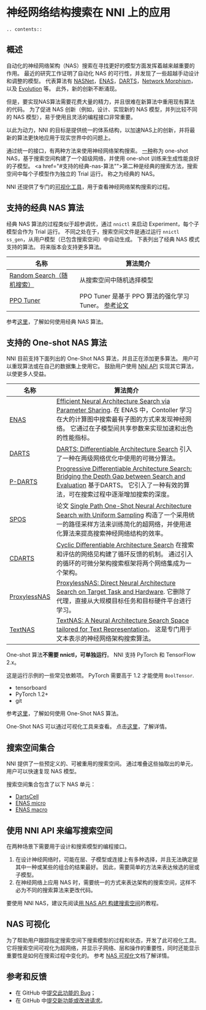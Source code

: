 # 神经网络结构搜索在 NNI 上的应用

```eval_rst
.. contents::
```

## 概述

自动化的神经网络架构（NAS）搜索在寻找更好的模型方面发挥着越来越重要的作用。 最近的研究工作证明了自动化 NAS 的可行性，并发现了一些超越手动设计和调整的模型。 代表算法有 [NASNet](https://arxiv.org/abs/1707.07012)，[ENAS](https://arxiv.org/abs/1802.03268)，[DARTS](https://arxiv.org/abs/1806.09055)，[Network Morphism](https://arxiv.org/abs/1806.10282)，以及 [Evolution](https://arxiv.org/abs/1703.01041) 等。 此外，新的创新不断涌现。

但是，要实现NAS算法需要花费大量的精力，并且很难在新算法中重用现有算法的代码。 为了促进 NAS 创新（例如，设计、实现新的 NAS 模型，并列比较不同的 NAS 模型），易于使用且灵活的编程接口非常重要。

以此为动力，NNI 的目标是提供统一的体系结构，以加速NAS上的创新，并将最新的算法更快地应用于现实世界中的问题上。

通过统一的接口，有两种方法来使用神经网络架构搜索。 [一种](#supported-one-shot-nas-algorithms)称为 one-shot NAS，基于搜索空间构建了一个超级网络，并使用 one-shot 训练来生成性能良好的子模型。 <a href="#支持的经典-nas-算法"">第二种</a>是经典的搜索方法，搜索空间中每个子模型作为独立的 Trial 运行。 称之为经典的 NAS。

NNI 还提供了专门的[可视化工具](#nas-可视化)，用于查看神经网络架构搜索的过程。

## 支持的经典 NAS 算法

经典 NAS 算法的过程类似于超参调优，通过 `nnictl` 来启动 Experiment，每个子模型会作为 Trial 运行。 不同之处在于，搜索空间文件是通过运行 `nnictl ss_gen`，从用户模型（已包含搜索空间）中自动生成。 下表列出了经典 NAS 模式支持的算法。 将来版本会支持更多算法。

| 名称                                                                                                   | 算法简介                                                                      |
| ---------------------------------------------------------------------------------------------------- | ------------------------------------------------------------------------- |
| [Random Search（随机搜索）](https://github.com/microsoft/nni/tree/master/examples/tuners/random_nas_tuner) | 从搜索空间中随机选择模型                                                              |
| [PPO Tuner](https://nni.readthedocs.io/zh/latest/Tuner/BuiltinTuner.html#PPOTuner)                   | PPO Tuner 是基于 PPO 算法的强化学习 Tuner。 [参考论文](https://arxiv.org/abs/1707.06347) |

参考[这里](ClassicNas.md)，了解如何使用经典 NAS 算法。

## 支持的 One-shot NAS 算法

NNI 目前支持下面列出的 One-Shot NAS 算法，并且正在添加更多算法。 用户可以重现算法或在自己的数据集上使用它。 鼓励用户使用 [NNI API](#use-nni-api) 实现其它算法，以使更多人受益。

| 名称                                                                         | 算法简介                                                                                                                                                                            |
| -------------------------------------------------------------------------- | ------------------------------------------------------------------------------------------------------------------------------------------------------------------------------- |
| [ENAS](https://nni.readthedocs.io/zh/latest/NAS/ENAS.html)                 | [Efficient Neural Architecture Search via Parameter Sharing](https://arxiv.org/abs/1802.03268). 在 ENAS 中，Contoller 学习在大的计算图中搜索最有子图的方式来发现神经网络。 它通过在子模型间共享参数来实现加速和出色的性能指标。        |
| [DARTS](https://nni.readthedocs.io/zh/latest/NAS/DARTS.html)               | [DARTS: Differentiable Architecture Search](https://arxiv.org/abs/1806.09055) 引入了一种在两级网络优化中使用的可微分算法。                                                                            |
| [P-DARTS](https://nni.readthedocs.io/zh/latest/NAS/PDARTS.html)            | [Progressive Differentiable Architecture Search: Bridging the Depth Gap between Search and Evaluation](https://arxiv.org/abs/1904.12760) 基于DARTS。 它引入了一种有效的算法，可在搜索过程中逐渐增加搜索的深度。 |
| [SPOS](https://nni.readthedocs.io/zh/latest/NAS/SPOS.html)                 | 论文 [Single Path One-Shot Neural Architecture Search with Uniform Sampling](https://arxiv.org/abs/1904.00420) 构造了一个采用统一的路径采样方法来训练简化的超网络，并使用进化算法来提高搜索神经网络结构的效率。                   |
| [CDARTS](https://nni.readthedocs.io/zh/latest/NAS/CDARTS.html)             | [Cyclic Differentiable Architecture Search](https://arxiv.org/abs/****) 在搜索和评估的网络见构建了循环反馈的机制。 通过引入的循环的可微分架构搜索框架将两个网络集成为一个架构。                                                    |
| [ProxylessNAS](https://nni.readthedocs.io/zh/latest/NAS/Proxylessnas.html) | [ProxylessNAS: Direct Neural Architecture Search on Target Task and Hardware](https://arxiv.org/abs/1812.00332). 它删除了代理，直接从大规模目标任务和目标硬件平台进行学习。                                  |
| [TextNAS](https://nni.readthedocs.io/zh/latest/NAS/TextNAS.html)           | [TextNAS: A Neural Architecture Search Space tailored for Text Representation](https://arxiv.org/pdf/1912.10729.pdf)。 这是专门用于文本表示的神经网络架构搜索算法。                                    |

One-shot 算法**不需要 nnictl，可单独运行**。 NNI 支持 PyTorch 和 TensorFlow 2.x。

这是运行示例的一些常见依赖项。 PyTorch 需要高于 1.2 才能使用 `BoolTensor`.

* tensorboard
* PyTorch 1.2+
* git

参考[这里](NasGuide.md)，了解如何使用 One-Shot NAS 算法。

One-Shot NAS 可以通过可视化工具来查看。 点击[这里](./Visualization.md)，了解详情。



## 搜索空间集合

NNI 提供了一些预定义的、可被重用的搜索空间。 通过堆叠这些抽取出的单元，用户可以快速复现 NAS 模型。

搜索空间集合包含了以下 NAS 单元：

* [DartsCell](./SearchSpaceZoo.md#DartsCell)
* [ENAS micro](./SearchSpaceZoo.md#ENASMicroLayer)
* [ENAS macro](./SearchSpaceZoo.md#ENASMacroLayer)

## 使用 NNI API 来编写搜索空间

在两种场景下需要用于设计和搜索模型的编程接口。

1. 在设计神经网络时，可能在层、子模型或连接上有多种选择，并且无法确定是其中一种或某些的组合的结果最好。 因此，需要简单的方法来表达候选的层或子模型。
2. 在神经网络上应用 NAS 时，需要统一的方式来表达架构的搜索空间，这样不必为不同的搜索算法来更改代码。

要使用 NNI NAS，建议先阅读[用 NAS API 构建搜索空间](./WriteSearchSpace.md)的教程。

## NAS 可视化

为了帮助用户跟踪指定搜索空间下搜索模型的过程和状态，开发了此可视化工具。 它将搜索空间可视化为超网络，并显示子网络、层和操作的重要性，同时还能显示重要性是如何在搜索过程中变化的。 参考 [NAS 可视化](./Visualization.md)文档了解详情。

## 参考和反馈

* 在 GitHub 中[提交此功能的 Bug](https://github.com/microsoft/nni/issues/new?template=bug-report.md)；
* 在 GitHub 中[提交新功能或改进请求](https://github.com/microsoft/nni/issues/new?template=enhancement.md)。
